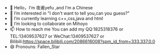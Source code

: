 - 👋 Hello，I'm 夜甫yefu ,and I'm a Chinese
- 👀 I’m interested in "I don't want to tell you,can you guess?"
- 🌱 I’m currently learning c++,css,java and html
- 💞️ I’m looking to collaborate on Mihoyo
- 📫 How to reach me You can add my QQ:1825318376 or TEL:13409537627 or WeChat:13409537627 or Bilibili:https://space.bilibili.com/2086616008?spm_id_from=333.337.0.0
- 😄 Pronouns: Fallen_Star

<!---
ayefua/ayefua is a ✨ special ✨ repository because its `README.md` (this file) appears on your GitHub profile.
You can click the Preview link to take a look at your changes.
--->
